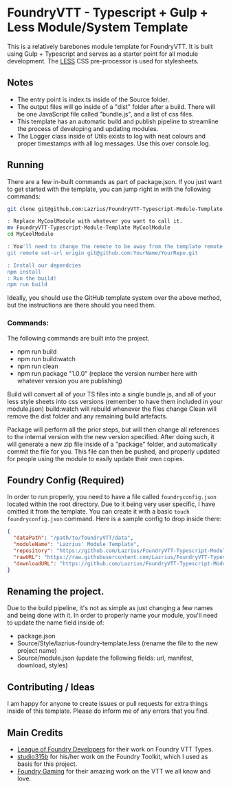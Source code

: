 # FoundryVTT - Typescript + Gulp + Less Module/System Template

This is a relatively barebones module template for FoundryVTT. It is built using Gulp + Typescript and serves as a starter point for all module development. The [LESS](https://lesscss.org/) CSS pre-processor is used for stylesheets.

## Notes
- The entry point is index.ts inside of the Source folder.
- The output files will go inside of a "dist" folder after a build. There will be one JavaScript file called "bundle.js", and a list of css files.
- This template has an automatic build and publish pipeline to streamline the process of developing and updating modules.
- The Logger class inside of Utils exists to log with neat colours and proper timestamps with all log messages. Use this over console.log.

## Running
There are a few in-built commands as part of package.json. If you just want to get started with the template, you can jump right in with the following commands:
```bash
git clone git@github.com:Lazrius/FoundryVTT-Typescript-Module-Template.git

: Replace MyCoolModule with whatever you want to call it.
mv FoundryVTT-Typescript-Module-Template MyCoolModule
cd MyCoolModule

: You'll need to change the remote to be away from the template remote.
git remote set-url origin git@github.com:YourName/YourRepo.git

: Install our dependcies
npm install
: Run the build!
npm run build
```

Ideally, you should use the GitHub template system over the above method, but the instructions are there should you need them.

### Commands:
The following commands are built into the project.
- npm run build
- npm run build:watch
- npm run clean
- npm run package "1.0.0" (replace the version number here with whatever version you are publishing)

Build will convert all of your TS files into a single bundle.js, and all of your less style sheets into css versions (remember to have them included in your module.json)
build:watch will rebuild whenever the files change
Clean will remove the dist folder and any remaining build artefacts.

Package will perform all the prior steps, but will then change all references to the internal version with the new version specified. After doing such, it will generate a new zip file inside of a "package" folder, and automatically commit the file for you.
This file can then be pushed, and properly updated for people using the module to easily update their own copies.

## Foundry Config (Required)
In order to run properly, you need to have a file called `foundryconfig.json` located within the root directory. Due to it being very user specific, I have omitted it from the template. You can create it with a basic `touch foundryconfig.json` command. Here is a sample config to drop inside there:

```json
{  
  "dataPath": "/path/to/foundryVTT/data",  
  "moduleName": "Lazrius' Module Template",  
  "repository": "https://github.com/Lazrius/FoundryVTT-Typescript-Module-Template",  
  "rawURL": "https://raw.githubusercontent.com/Lazrius/FoundryVTT-Typescript-Module-Template",  
  "downloadURL": "https://github.com/Lazrius/FoundryVTT-Typescript-Module-Template/raw"  
}
```
## Renaming the project.
Due to the build pipeline, it's not as simple as just changing a few names and being done with it. In order to properly name your module, you'll need to update the name field inside of: 
- package.json
- Source/Style/lazrius-foundry-template.less (rename the file to the new project name)
- Source/module.json (update the following fields: url, manifest, download, styles)

## Contributing / Ideas
I am happy for anyone to create issues or pull requests for extra things inside of this template. Please do inform me of any errors that you find.

## Main Credits
- [League of Foundry Developers](https://github.com/League-of-Foundry-Developers/foundry-vtt-types) for their work on Foundry VTT Types.
- [studio315b](https://gitlab.com/studio315b/foundryvtt-tools) for his/her work on the Foundry Toolkit, which I used as basis for this project.
- [Foundry Gaming](https://foundryvtt.com) for their amazing work on the VTT we all know and love.